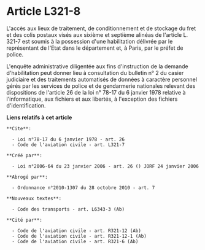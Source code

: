 # Article L321-8

L'accès aux lieux de traitement, de conditionnement et de stockage du fret et des colis postaux visés aux sixième et septième
alinéas de l'article L. 321-7 est soumis à la possession d'une habilitation délivrée par le représentant de l'Etat dans le
département et, à Paris, par le préfet de police.

L'enquête administrative diligentée aux fins d'instruction de la demande d'habilitation peut donner lieu à consultation du
bulletin n° 2 du casier judiciaire et des traitements automatisés de données à caractère personnel gérés par les services de
police et de gendarmerie nationales relevant des dispositions de l'article 26 de la loi n° 78-17 du 6 janvier 1978 relative à
l'informatique, aux fichiers et aux libertés, à l'exception des fichiers d'identification.

**Liens relatifs à cet article**

	**Cite**:

	  - Loi n°78-17 du 6 janvier 1978 - art. 26
	  - Code de l'aviation civile - art. L321-7

	**Créé par**:

	  - Loi n°2006-64 du 23 janvier 2006 - art. 26 () JORF 24 janvier 2006

	**Abrogé par**:

	  - Ordonnance n°2010-1307 du 28 octobre 2010 - art. 7

	**Nouveaux textes**:

	  - Code des transports - art. L6343-3 (Ab)

	**Cité par**:

	  - Code de l'aviation civile - art. R321-12 (Ab)
	  - Code de l'aviation civile - art. R321-12-1 (Ab)
	  - Code de l'aviation civile - art. R321-6 (Ab)
